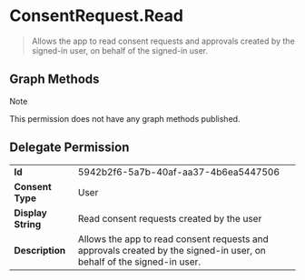 # ConsentRequest.Read

> Allows the app to read consent requests and approvals created by the signed-in user, on behalf of the signed-in user.
## Graph Methods

> [!NOTE]
> This permission does not have any graph methods published.

## Delegate Permission
|||
|-|-|
|**Id**|5942b2f6-5a7b-40af-aa37-4b6ea5447506|
|**Consent Type**|User|
|**Display String**|Read consent requests created by the user|
|**Description**|Allows the app to read consent requests and approvals created by the signed-in user, on behalf of the signed-in user.|
